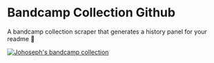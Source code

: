 # Bandcamp Collection Github

A bandcamp collection scraper that generates a history panel for your readme 🎸

[![Johoseph's bandcamp collection](bandcamp-collection-github.vercel.app/getCollection?username=Johoseph)](https://github.com/Johoseph/bandcamp-collection-github)
